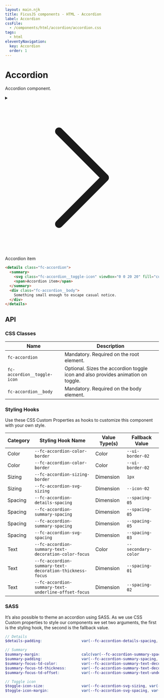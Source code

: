 ```yaml
---
layout: main.njk
title: FicusJS components - HTML - Accordion
label: Accordion
cssFile: 
  - /components/html/accordion/accordion.css
tags:
  - html
eleventyNavigation:
  key: Accordion
  order: 1
---
```

# Accordion

Accordion component.

<div class="fd-component-container">
  <details class="fc-accordion">
    <summary>
      <svg class="fc-accordion__toggle-icon" viewBox="0 0 20 20" fill="currentColor" xmlns="http://www.w3.org/2000/svg"><path fill-rule="evenodd" d="M6.646 3.646a.5.5 0 01.708 0l6 6a.5.5 0 010 .708l-6 6a.5.5 0 01-.708-.708L12.293 10 6.646 4.354a.5.5 0 010-.708z"/></svg>
      <span>Accordion item</span>
    </summary>
    <div class="fc-accordion__body">
      Something small enough to escape casual notice.
    </div>
  </details>
</div>

```html
<details class="fc-accordion">
  <summary>
    <svg class="fc-accordion__toggle-icon" viewBox="0 0 20 20" fill="currentColor" xmlns="http://www.w3.org/2000/svg"><path fill-rule="evenodd" d="M6.646 3.646a.5.5 0 01.708 0l6 6a.5.5 0 010 .708l-6 6a.5.5 0 01-.708-.708L12.293 10 6.646 4.354a.5.5 0 010-.708z"/></svg>
    <span>Accordion item</span>
  </summary>
  <div class="fc-accordion__body">
    Something small enough to escape casual notice.
  </div>
</details>
```

## API

### CSS Classes

| Name | Description |
| --- | --- |
| `fc-accordion` | Mandatory. Required on the root element. |
| `fc-accordion__toggle-icon` | Optional. Sizes the accordion toggle icon and also provides animation on toggle. |
| `fc-accordion__body` | Mandatory. Required on the body element. |

### Styling Hooks

Use these CSS Custom Properties as hooks to customize this component with your own style.

| Category | Styling Hook Name | Value Type(s) | Fallback Value |
| --- | --- | --- | --- |
| Color | `--fc-accordion-color-border` | Color | `--ui-border-02` |
| Color | `--fc-accordion-color-border` | Color | `--ui-border-02` |
| Sizing | `--fc-accordion-sizing-border` | Dimension | `1px` |
| Sizing | `--fc-accordion-svg-sizing` | Dimension | `--icon-02` |
| Spacing | `--fc-accordion-details-spacing` | Dimension | `--spacing-05` |
| Spacing | `--fc-accordion-summary-spacing` | Dimension | `--spacing-05` |
| Spacing | `--fc-accordion-summary-spacing` | Dimension | `--spacing-05` |
| Spacing | `--fc-accordion-svg-spacing` | Dimension | `--spacing-03` |
| Text | `--fc-accordion-summary-text-decoration-color-focus` | Color | `--secondary-color` |
| Text | `--fc-accordion-summary-text-decoration-thickness-focus` | Dimension | `--spacing-01` |
| Text | `--fc-accordion-summary-text-underline-offset-focus` | Dimension | `--spacing-02` |

### SASS

It’s also possible to theme an accordion using SASS. As we use CSS Custom properties to style our components we set two arguments, the first is the styling hook, the second is the fallback value.

```scss
// Details
$details-padding:                  var(--fc-accordion-details-spacing, var(--spacing-05));

// Summary
$summary-margin:                   calc(var(--fc-accordion-summary-spacing, var(--spacing-05)) * -1);
$summary-padding:                  var(--fc-accordion-summary-spacing, var(--spacing-05));
$summary-focus-td-color:           var(--fc-accordion-summary-text-decoration-color-focus, var(--secondary-color));
$summary-focus-td-thickness:       var(--fc-accordion-summary-text-decoration-thickness-focus, var(--spacing-01));
$summary-focus-td-offset:          var(--fc-accordion-summary-text-underline-offset-focus, var(--spacing-02));

// Toggle icon
$toggle-icon-size:                 var(--fc-accordion-svg-sizing, var(--icon-02));
$toggle-icon-margin:               var(--fc-accordion-svg-spacing, var(--spacing-03));
```
